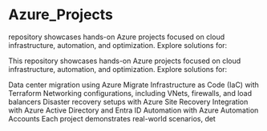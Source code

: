 # Azure_Projects
repository showcases hands-on Azure projects focused on cloud infrastructure, automation, and optimization. Explore solutions for:

This repository showcases hands-on Azure projects focused on cloud infrastructure, automation, and optimization. Explore solutions for:

Data center migration using Azure Migrate
Infrastructure as Code (IaC) with Terraform
Networking configurations, including VNets, firewalls, and load balancers
Disaster recovery setups with Azure Site Recovery
Integration with Azure Active Directory and Entra ID
Automation with Azure Automation Accounts
Each project demonstrates real-world scenarios, det
